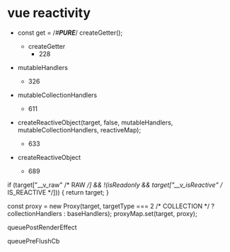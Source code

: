 # vue reactivity

* const get = /*#__PURE__*/ createGetter();
  * createGetter
    * 228

* mutableHandlers
  * 326

* mutableCollectionHandlers
  * 611

* createReactiveObject(target, false, mutableHandlers, mutableCollectionHandlers, reactiveMap);
  * 633

* createReactiveObject
  * 689

if (target["__v_raw" /* RAW */] &&
        !(isReadonly && target["__v_isReactive" /* IS_REACTIVE */])) {
        return target;
    }

const proxy = new Proxy(target, targetType === 2 /* COLLECTION */ ? collectionHandlers : baseHandlers);
    proxyMap.set(target, proxy);

queuePostRenderEffect

queuePreFlushCb
